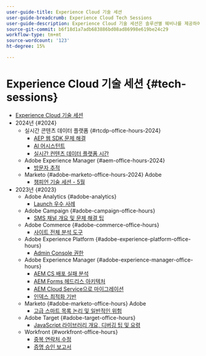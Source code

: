 ```yaml
---
user-guide-title: Experience Cloud 기술 세션
user-guide-breadcrumb: Experience Cloud Tech Sessions
user-guide-description: Experience Cloud 기술 세션은 솔루션별 웨비나를 제공하여 사례 변경에 대한 사전 예방적 접근 방식입니다.
source-git-commit: b6f18d1a7adb683886bd08ad86998e619be24c29
workflow-type: tm+mt
source-wordcount: '123'
ht-degree: 15%

---
```



# Experience Cloud 기술 세션 {#tech-sessions}

+ [Experience Cloud 기술 세션](overview.md)
+ 2024년 {#2024}
   + 실시간 콘텐츠 데이터 플랫폼 {#rtcdp-office-hours-2024}
      + [AEP 웹 SDK 문제 해결](2024/aep-web-sdk-troubleshooting.md)
      + [AI 어시스턴트](2024/ai-assistant.md)
      + [실시간 컨텐츠 데이터 플랫폼 시간](2024/rtcdp-timings.md)
   + Adobe Experience Manager {#aem-office-hours-2024}
      + [방문자 추적](2024/tracking-visitors.md)
   + Marketo {#adobe-marketo-office-hours-2024} Adobe
      + [챔피언 기술 세션 - 5월](2024/champion-office-hours.md)
+ 2023년 {#2023}
   + Adobe Analytics {#adobe-analytics}
      + [Launch 우수 사례](2023/launch-best-practices.md)
   + Adobe Campaign {#adobe-campaign-office-hours}
      + [SMS 채널 개요 및 문제 해결 팁](2023/ac-sms-channel-overview.md)
   + Adobe Commerce {#adobe-commerce-office-hours}
      + [사이트 전체 분석 도구](2023/site-wide-analysis-tool.md)
   + Adobe Experience Platform {#adobe-experience-platform-office-hours}
      + [Admin Console 권한](2023/aep-admin-console-permissions.md)
   + Adobe Experience Manager {#adobe-experience-manager-office-hours}
      + [AEM CS 배포 실패 분석](2023/aem-deployment-failures-analysis.md)
      + [AEM Forms 헤드리스 아키텍처](2023/aem-forms-headless-architecture.md)
      + [AEM Cloud Service으로 마이그레이션](2023/migration-aemcs.md)
      + [인덱스 최적화 기반](2023/optimize-indexes-aemcs.md)
   + Marketo {#adobe-marketo-office-hours} Adobe
      + [고급 스마트 목록 논리 및 일반적인 위험](2023/marketo-common-pitfalls.md)
   + Adobe Target {#adobe-target-office-hours}
      + [JavaScript 라이브러리 개요, 디버깅 팁 및 요령](2023/target-debugging-tips-and-tricks.md)
   + Workfront {#workfront-office-hours}
      + [중복 연락처 수정](2023/workfront-fix-duplicate-contacts.md)
      + [증명 승인 보고서](2023/workfront-proof-approval-reports.md)


